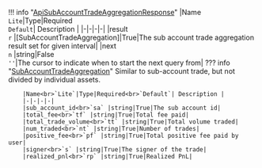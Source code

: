 !!! info "[ApiSubAccountTradeAggregationResponse](/../../schemas/api_sub_account_trade_aggregation_response)"
    |Name<br>`Lite`|Type|Required<br>`Default`| Description |
    |-|-|-|-|
    |result<br>`r` |[SubAccountTradeAggregation]|True|The sub account trade aggregation result set for given interval|
    |next<br>`n` |string|False<br>`''`|The cursor to indicate when to start the next query from|
    ??? info "[SubAccountTradeAggregation](/../../schemas/sub_account_trade_aggregation)"
        Similar to sub-account trade, but not divided by individual assets.<br>

        |Name<br>`Lite`|Type|Required<br>`Default`| Description |
        |-|-|-|-|
        |sub_account_id<br>`sa` |string|True|The sub account id|
        |total_fee<br>`tf` |string|True|Total fee paid|
        |total_trade_volume<br>`tt` |string|True|Total volume traded|
        |num_traded<br>`nt` |string|True|Number of trades|
        |positive_fee<br>`pf` |string|True|Total positive fee paid by user|
        |signer<br>`s` |string|True|The signer of the trade|
        |realized_pnl<br>`rp` |string|True|Realized PnL|
